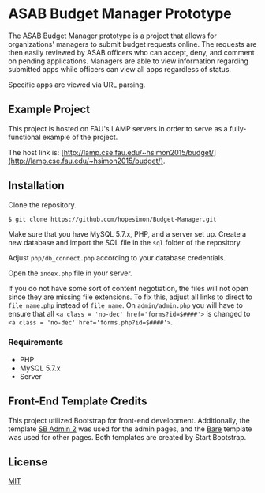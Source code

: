 # ASAB Budget Manager Prototype

The ASAB Budget Manager prototype is a project that allows for organizations' managers to submit budget requests online. The requests are then easily reviewed by ASAB officers who can accept, deny, and comment on pending applications. Managers are able to view information regarding submitted apps while officers can view all apps regardless of status.

Specific apps are viewed via URL parsing.

## Example Project

This project is hosted on FAU's LAMP servers in order to serve as a fully-functional example of the project.

The host link is: [http://lamp.cse.fau.edu/~hsimon2015/budget/](http://lamp.cse.fau.edu/~hsimon2015/budget/).

## Installation

Clone the repository.
```git
$ git clone https://github.com/hopesimon/Budget-Manager.git
```

Make sure that you have MySQL 5.7.x, PHP, and a server set up. Create a new database and import the SQL file in the `sql` folder of the repository.

Adjust `php/db_connect.php` according to your database credentials.

Open the `index.php` file in your server.

If you do not have some sort of content negotiation, the files will not open since they are missing file extensions. To fix this, adjust all links to direct to `file_name.php` instead of `file_name`. On `admin/admin.php` you will have to ensure that all `<a class = 'no-dec' href='forms?id=$####'>` is changed to `<a class = 'no-dec' href='forms.php?id=$####'>`.



### Requirements
* PHP
* MySQL 5.7.x
* Server

## Front-End Template Credits

This project utilized Bootstrap for front-end development. Additionally, the template [SB Admin 2](https://startbootstrap.com/template-overviews/sb-admin-2/) was used for the admin pages, and the [Bare](https://startbootstrap.com/template-overviews/bare/) template was used for other pages. Both templates are created by Start Bootstrap.

## License
[MIT](https://choosealicense.com/licenses/mit/)
